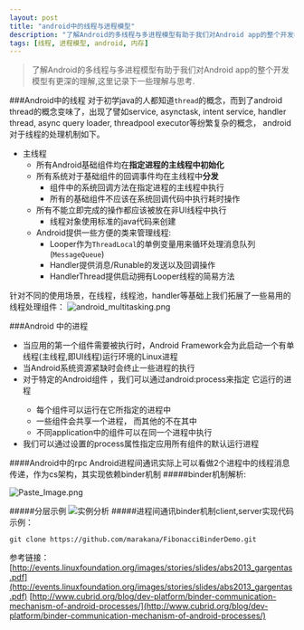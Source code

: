 ```yaml
---
layout: post
title: "android中的线程与进程模型"
description: "了解Android的多线程与多进程模型有助于我们对Android app的整个开发模型有更深的理解"
tags: [线程, 进程模型, android, 内存]
---
```

>了解Android的多线程与多进程模型有助于我们对Android app的整个开发模型有更深的理解,这里记录下一些理解与思考.

###Android中的线程
对于初学java的人都知道`thread`的概念，而到了android thread的概念变味了，出现了譬如service, asynctask, intent service, handler thread, async query loader, threadpool executor等纷繁复杂的概念， android对于线程的处理机制如下。

* 主线程
   * 所有Android基础组件均在**指定进程的主线程中初始化**
   * 所有系统对于基础组件的回调事件均在主线程中**分发**
       * 组件中的系统回调方法在指定进程的主线程中执行
       * 所有的基础组件不应该在系统回调代码中执行耗时操作    
   * 所有不能立即完成的操作都应该被放在非UI线程中执行
       * 线程对象使用标准的java代码来创建
   * Android提供一些方便的类来管理线程:
       * Looper作为`ThreadLocal`的单例变量用来循环处理消息队列(`MessageQueue`)
       * Handler提供消息/Runable的发送以及回调操作
       * HandlerThread提供启动拥有Looper线程的简易方法

针对不同的使用场景，在线程，线程池，handler等基础上我们拓展了一些易用的线程处理组件：
![android_multitasking.png](http://upload-images.jianshu.io/upload_images/928566-c40e4e439581e563.png?imageMogr2/auto-orient/strip%7CimageView2/2/w/1240)

###Android 中的进程

* 当应用的第一个组件需要被执行时，Android Framework会为此启动一个有单线程(主线程,即UI线程)运行环境的Linux进程
* 当Android系统资源紧缺时会终止一些进程的执行
* 对于特定的Android组件<activity> <service> <receiver> <provider>，我们可以通过android:process来指定
   它运行的进程
   * 每个组件可以运行在它所指定的进程中
   * 一些组件会共享一个进程， 而其他的不在其中
   * 不同application中的组件可以在同一个进程中执行
* 我们可以通过设置<application>的process属性指定应用所有组件的默认运行进程

####Android中的rpc
Android进程间通讯实际上可以看做2个进程中的线程消息传递，作为cs架构，其实现依赖binder机制
#####binder机制解析:

![Paste_Image.png](http://upload-images.jianshu.io/upload_images/928566-0f3b05068e7e3243.png?imageMogr2/auto-orient/strip%7CimageView2/2/w/1240)

#####分层示例
![实例分析](http://upload-images.jianshu.io/upload_images/928566-fe9808d43e9b6400.png?imageMogr2/auto-orient/strip%7CimageView2/2/w/1240)
#####进程间通讯binder机制client,server实现代码示例：
```shell
git clone https://github.com/marakana/FibonacciBinderDemo.git
```
参考链接：
[http://events.linuxfoundation.org/images/stories/slides/abs2013_gargentas.pdf](http://events.linuxfoundation.org/images/stories/slides/abs2013_gargentas.pdf)
[http://www.cubrid.org/blog/dev-platform/binder-communication-mechanism-of-android-processes/](http://www.cubrid.org/blog/dev-platform/binder-communication-mechanism-of-android-processes/)